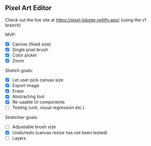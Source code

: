 ## Pixel Art Editor
Check out the live site at https://pixel-lobster.netlify.app/ (using the v1 branch)

MVP:
- [x] Canvas (fixed size)
- [x] Single pixel brush
- [x] Color picker
- [x] Zoom

Stretch goals:
- [x] Let user pick canvas size
- [x] Export image
- [x] Erase
- [x] Abstracting tool
- [x] Re-usable UI components
- [ ] Testing (unit, visual regression etc.)

Stretchier goals:
- [ ] Adjustable brush size
- [x] Undo/redo (canvas resize has not been tested)
- [ ] Layers
